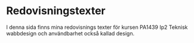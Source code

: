 ---
---
# Redovisningstexter

I denna sida finns mina redovisnings texter för kursen PA1439 Ip2 Teknisk wabbdesign och användbarhet också kallad design.
